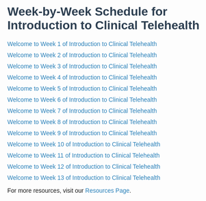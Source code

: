 <!DOCTYPE html>
<html lang="en">
<head>
    <meta charset="UTF-8">
    <meta name="viewport" content="width=device-width, initial-scale=1.0">
    <title>Week-by-Week Schedule for Introduction to Clinical Telehealth</title>
    <style>
        body {
            font-family: Arial, sans-serif;
            margin: 20px;
        }
        h1 {
            color: #2c3e50;
        }
        ul {
            list-style-type: none;
            padding: 0;
        }
        li {
            margin: 10px 0;
        }
        a {
            text-decoration: none;
            color: #2980b9;
        }
        a:hover {
            text-decoration: underline;
        }
    </style>
</head>
<body>
    <h1>Week-by-Week Schedule for Introduction to Clinical Telehealth</h1>
    <ul>
        <li><a href="week1.html">Welcome to Week 1 of Introduction to Clinical Telehealth</a></li>
        <li><a href="week2.html">Welcome to Week 2 of Introduction to Clinical Telehealth</a></li>
        <li><a href="week3.html">Welcome to Week 3 of Introduction to Clinical Telehealth</a></li>
        <li><a href="week4.html">Welcome to Week 4 of Introduction to Clinical Telehealth</a></li>
        <li><a href="week5.html">Welcome to Week 5 of Introduction to Clinical Telehealth</a></li>
        <li><a href="week6.html">Welcome to Week 6 of Introduction to Clinical Telehealth</a></li>
        <li><a href="week7.html">Welcome to Week 7 of Introduction to Clinical Telehealth</a></li>
        <li><a href="week8.html">Welcome to Week 8 of Introduction to Clinical Telehealth</a></li>
        <li><a href="week9.html">Welcome to Week 9 of Introduction to Clinical Telehealth</a></li>
        <li><a href="week10.html">Welcome to Week 10 of Introduction to Clinical Telehealth</a></li>
        <li><a href="week11.html">Welcome to Week 11 of Introduction to Clinical Telehealth</a></li>
        <li><a href="week12.html">Welcome to Week 12 of Introduction to Clinical Telehealth</a></li>
        <li><a href="week13.html">Welcome to Week 13 of Introduction to Clinical Telehealth</a></li>
    </ul>
    <p>For more resources, visit our <a href="resources.html">Resources Page</a>.</p>
</body>
</html>
